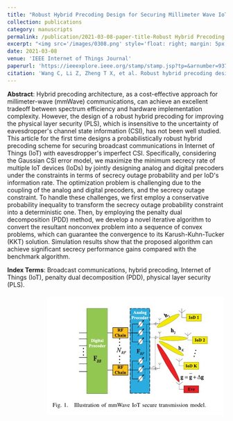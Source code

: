 ```yaml
---
title: "Robust Hybrid Precoding Design for Securing Millimeter Wave IoT Networks Under Secrecy Outage Constraint"
collection: publications
category: manuscripts
permalink: /publication/2021-03-08-paper-title-Robust Hybrid Precoding Design for Securing Millimeter Wave IoT Networks Under Secrecy Outage Constraint.md
excerpt: "<img src='/images/0308.png' style='float: right; margin: 5px;'>The paper proposes a robust hybrid precoding scheme for securing mmWave IoT networks under secrecy outage constraints. It maximizes the minimum secrecy rate among IoT devices by jointly optimizing analog and digital precoders using the PDD method, achieving significant performance gains."
date: 2021-03-08
venue: 'IEEE Internet of Things Journal'
paperurl: 'https://ieeexplore.ieee.org/stamp/stamp.jsp?tp=&arnumber=9372293'
citation: 'Wang C, Li Z, Zheng T X, et al. Robust hybrid precoding design for securing millimeter-wave IoT networks under secrecy outage constraint[J]. IEEE Internet of Things Journal, 2021, 8(16): 13024-13038.'
---
```




**Abstract**: Hybrid precoding architecture, as a cost-effective approach for millimeter-wave (mmWave) communications, can achieve an excellent tradeoff between spectrum efficiency and hardware implementation complexity. However, the design of a robust hybrid precoding for improving the physical layer security (PLS), which is insensitive to the uncertainty of eavesdropper's channel state information (CSI), has not been well studied. This article for the first time designs a probabilistically robust hybrid precoding scheme for securing broadcast communications in Internet of Things (IoT) with eavesdropper's imperfect CSI. Specifically, considering the Gaussian CSI error model, we maximize the minimum secrecy rate of multiple IoT devices (IoDs) by jointly designing analog and digital precoders under the constraints in terms of secrecy outage probability and per IoD's information rate. The optimization problem is challenging due to the coupling of the analog and digital precoders, and the secrecy outage constraint. To handle these challenges, we first employ a conservative probability inequality to transform the secrecy outage probability constraint into a deterministic one. Then, by employing the penalty dual decomposition (PDD) method, we develop a novel iterative algorithm to convert the resultant nonconvex problem into a sequence of convex problems, which can guarantee the convergence to its Karush-Kuhn-Tucker (KKT) solution. Simulation results show that the proposed algorithm can achieve significant secrecy performance gains compared with the benchmark algorithm. 


**Index Terms**: Broadcast communications, hybrid precoding, Internet of Things (IoT), penalty dual decomposition (PDD), physical layer security (PLS).


<img src='/images/0308.png' style='float: right; margin: 5px;'>
